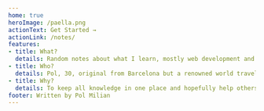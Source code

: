 ```yaml
---
home: true
heroImage: /paella.png
actionText: Get Started →
actionLink: /notes/
features:
- title: What?
  details: Random notes about what I learn, mostly web development and design principles.
- title: Who?
  details: Pol, 30, original from Barcelona but a renowned world traveller. Lived in Amsterdam, Bali and currently in Melbourne.
- title: Why?
  details: To keep all knowledge in one place and hopefully help others in the same path as well!
footer: Written by Pol Milian
---
```

